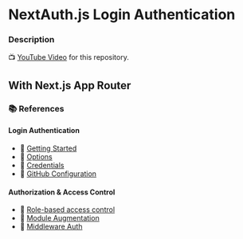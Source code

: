 # NextAuth.js Login Authentication
### Description

📺 [YouTube Video](https://youtu.be/w2h54xz6Ndw) for this repository.

## With Next.js App Router

### 📚 References

#### Login Authentication

- 🔗 [Getting Started](https://next-auth.js.org/getting-started/example)
- 🔗 [Options](https://next-auth.js.org/configuration/options)
- 🔗 [Credentials](https://next-auth.js.org/configuration/providers/credentials)
- 🔗 [GitHub Configuration](https://next-auth.js.org/providers/github)

#### Authorization & Access Control

- 🔗 [Role-based access control](https://authjs.dev/guides/basics/role-based-access-control#persisting-the-role)
- 🔗 [Module Augmentation](https://next-auth.js.org/getting-started/typescript#module-augmentation)
- 🔗 [Middleware Auth](https://next-auth.js.org/configuration/nextjs#advanced-usage)